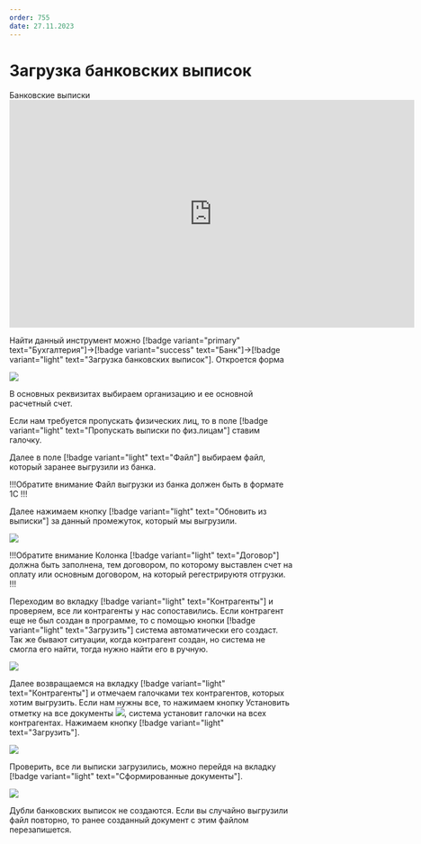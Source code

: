 ```yaml
---
order: 755
date: 27.11.2023
---
```

# Загрузка банковских выписок

Банковские выписки
      <iframe
        width="720"
        height="405"
        src="https://rutube.ru/play/embed/7ff29eef356c1c5fda45ecd5d5828f82"
        frameBorder="0"
        allow="clipboard-write; autoplay"
        allowFullScreen
      ></iframe>
    

Найти данный инструмент можно [!badge variant="primary" text="Бухгалтерия"]->[!badge variant="success" text="Банк"]->[!badge variant="light" text="Загрузка банковских выписок"]. Откроется форма 

![](\images\бухгалтер\выписки.jpg)

В основных реквизитах выбираем организацию и ее основной расчетный счет. 

Если нам требуется пропускать физических лиц, то в поле [!badge variant="light" text="Пропускать выписки по физ.лицам"] ставим галочку.

Далее в поле [!badge variant="light" text="Файл"] выбираем файл, который заранее выгрузили из банка.

!!!Обратите внимание
Файл выгрузки из банка должен быть в формате 1С
!!!

Далее нажимаем кнопку [!badge variant="light" text="Обновить из выписки"]  за данный промежуток, который мы выгрузили.

![](\images\бухгалтер\банк.gif)

!!!Обратите внимание
Колонка [!badge variant="light" text="Договор"] должна быть заполнена, тем договором, по которому выставлен счет на оплату или основным договором, на который регестрируютя отгрузки.
!!! 

Переходим во вкладку [!badge variant="light" text="Контрагенты"] и проверяем, все ли контрагенты у нас сопоставились. Если контрагент еще не был создан в программе, то с помощью кнопки [!badge variant="light" text="Загрузить"] система автоматически его создаст. Так же бывают ситуации, когда контрагент создан, но система не смогла его найти, тогда нужно найти его в ручную.   


![](\images\бухгалтер\банк1.gif)

Далее возвращаемся на вкладку [!badge variant="light" text="Контрагенты"] и отмечаем галочками тех контрагентов, которых хотим выгрузить. Если нам нужны все, то нажимаем кнопку Установить отметку на все документы ![](\images\бухгалтер\выписка.jpg), система установит галочки на всех контрагентах. Нажимаем кнопку [!badge variant="light" text="Загрузить"].

![](\images\бухгалтер\банк3.gif)

Проверить, все ли выписки загрузились, можно перейдя на вкладку [!badge variant="light" text="Сформированные документы"].

![](\images\бухгалтер\выписки3.jpg)

Дубли банковских выписок не создаются. Если вы случайно выгрузили файл повторно, то ранее созданный документ с этим файлом перезапишется. 

